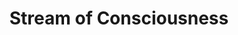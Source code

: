 ---
title: "Stream of Consciousness"
description: "Random thoughts and one-offs."
aliases: [/stream/]
---
